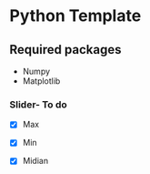 # Python Template


## Required packages
- Numpy
- Matplotlib
### Slider- To do

- [x] Max
- [x] Min
- [x] Midian



